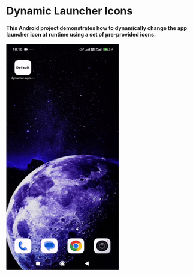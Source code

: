 # Dynamic Launcher Icons

#### This Android project demonstrates how to dynamically change the app launcher icon at runtime using a set of pre-provided icons.

<img src="https://github.com/sobiroglu/dynamic-launcher-icons/blob/master/preview/preview.gif" width="300" height="600">
